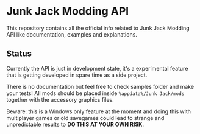 # Junk Jack Modding API

This repository contains all the official info related to Junk Jack Modding API like documentation, examples and explanations.

## Status

Currently the API is just in development state, it's a experimental feature that is getting developed in spare time as a side project.

There is no documentation but feel free to check samples folder and make your tests! All mods should be placed inside `%appdata%/Junk Jack/mods` together with the accessory graphics files. 

Beware: this is a Windows only feature at the moment and doing this with multiplayer games or old savegames could lead to strange and unpredictable results to **DO THIS AT YOUR OWN RISK**.
